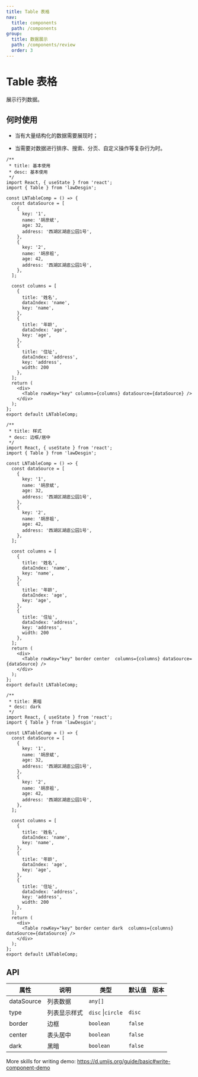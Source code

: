 ```yaml
---
title: Table 表格
nav:
  title: components
  path: /components
group:
  title: 数据展示
  path: /components/review
  order: 3
---
```


# Table 表格

展示行列数据。

## 何时使用

- 当有大量结构化的数据需要展现时；

- 当需要对数据进行排序、搜索、分页、自定义操作等复杂行为时。

```tsx
/**
 * title: 基本使用
 * desc: 基本使用
 */
import React, { useState } from 'react';
import { Table } from 'lawDesgin';

const LNTableComp = () => {
  const dataSource = [
    {
      key: '1',
      name: '胡彦斌',
      age: 32,
      address: '西湖区湖底公园1号',
    },
    {
      key: '2',
      name: '胡彦祖',
      age: 42,
      address: '西湖区湖底公园1号',
    },
  ];

  const columns = [
    {
      title: '姓名',
      dataIndex: 'name',
      key: 'name',
    },
    {
      title: '年龄',
      dataIndex: 'age',
      key: 'age',
    },
    {
      title: '住址',
      dataIndex: 'address',
      key: 'address',
      width: 200
    },
  ];
  return (
    <div>
      <Table rowKey="key" columns={columns} dataSource={dataSource} />
    </div>
  );
};
export default LNTableComp;
```

```tsx
/**
 * title: 样式
 * desc: 边框/居中
 */
import React, { useState } from 'react';
import { Table } from 'lawDesgin';

const LNTableComp = () => {
  const dataSource = [
    {
      key: '1',
      name: '胡彦斌',
      age: 32,
      address: '西湖区湖底公园1号',
    },
    {
      key: '2',
      name: '胡彦祖',
      age: 42,
      address: '西湖区湖底公园1号',
    },
  ];

  const columns = [
    {
      title: '姓名',
      dataIndex: 'name',
      key: 'name',
    },
    {
      title: '年龄',
      dataIndex: 'age',
      key: 'age',
    },
    {
      title: '住址',
      dataIndex: 'address',
      key: 'address',
      width: 200
    },
  ];
  return (
    <div>
      <Table rowKey="key" border center  columns={columns} dataSource={dataSource} />
    </div>
  );
};
export default LNTableComp;
```
```tsx
/**
 * title: 黑暗
 * desc: dark
 */
import React, { useState } from 'react';
import { Table } from 'lawDesgin';

const LNTableComp = () => {
  const dataSource = [
    {
      key: '1',
      name: '胡彦斌',
      age: 32,
      address: '西湖区湖底公园1号',
    },
    {
      key: '2',
      name: '胡彦祖',
      age: 42,
      address: '西湖区湖底公园1号',
    },
  ];

  const columns = [
    {
      title: '姓名',
      dataIndex: 'name',
      key: 'name',
    },
    {
      title: '年龄',
      dataIndex: 'age',
      key: 'age',
    },
    {
      title: '住址',
      dataIndex: 'address',
      key: 'address',
      width: 200
    },
  ];
  return (
    <div>
      <Table rowKey="key" border center dark  columns={columns} dataSource={dataSource} />
    </div>
  );
};
export default LNTableComp;
```

## API

| 属性       | 说明         | 类型              | 默认值 | 版本 |
| ---------- | ------------ | ----------------- | ------ | ---- |
| dataSource | 列表数据     | `any[]`           |        |      |
| type       | 列表显示样式 | `disc` \|`circle` | `disc` |      |
| border       | 边框 | `boolean`| `false` |      |
| center       | 表头居中 | `boolean`| `false` |      |
| dark       | 黑暗 | `boolean`| `false` |      |

More skills for writing demo: https://d.umijs.org/guide/basic#write-component-demo
